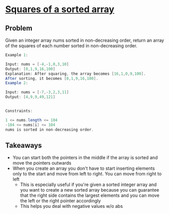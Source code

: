 # [Squares of a sorted array](https://leetcode.com/problems/squares-of-a-sorted-array)

## Problem
Given an integer array nums sorted in non-decreasing order, return an array of the squares of each number sorted in non-decreasing order.

 
```java
Example 1:

Input: nums = [-4,-1,0,3,10]
Output: [0,1,9,16,100]
Explanation: After squaring, the array becomes [16,1,0,9,100].
After sorting, it becomes [0,1,9,16,100].
Example 2:

Input: nums = [-7,-3,2,3,11]
Output: [4,9,9,49,121]
 

Constraints:

1 <= nums.length <= 104
-104 <= nums[i] <= 104
nums is sorted in non-decreasing order.
```
## Takeaways
- You can start both the pointers in the middle if the array is sorted and move the pointers outwards
- When you create an array you don't have to start inserting elements only to the start and move from left to right. You can move from right to left
  - This is especially useful if you're given a sorted integer array and you want to create a new sorted array because you can guarantee that the right side contains the largest elements and you can move the left or the right pointer accordingly
  - This helps you deal with negative values w/o abs

